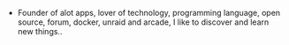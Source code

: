 - Founder of alot apps, lover of technology, programming language, open source, forum, docker, unraid and arcade, I like to discover and learn new things..
  <br>





































































































































































































































































































































































































































































































































































































































































































































































































































































































































































































































































































































































